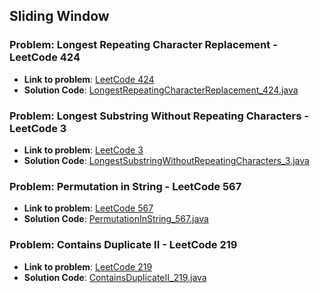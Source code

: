 ## Sliding Window

### Problem: Longest Repeating Character Replacement - LeetCode 424

- **Link to problem**: [LeetCode 424](https://leetcode.com/problems/longest-repeating-character-replacement/)
- **Solution Code**: [LongestRepeatingCharacterReplacement_424.java](LongestRepeatingCharacterReplacement_424.java)

### Problem: Longest Substring Without Repeating Characters - LeetCode 3

- **Link to problem**: [LeetCode 3](https://leetcode.com/problems/longest-substring-without-repeating-characters/)
- **Solution Code**: [LongestSubstringWithoutRepeatingCharacters_3.java](LongestSubstringWithoutRepeatingCharacters_3.java)

### Problem: Permutation in String - LeetCode 567

- **Link to problem**: [LeetCode 567](https://leetcode.com/problems/permutation-in-string/)
- **Solution Code**: [PermutationInString_567.java](PermutationInString_567.java)

### Problem: Contains Duplicate II - LeetCode 219

- **Link to problem**: [LeetCode 219](https://leetcode.com/problems/contains-duplicate-ii/)
- **Solution Code**: [ContainsDuplicateII_219.java](ContainsDuplicateII_219.java)
